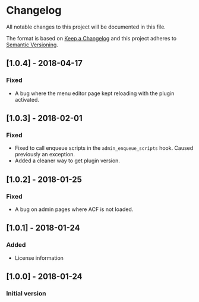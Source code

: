 # Changelog
All notable changes to this project will be documented in this file.

The format is based on [Keep a Changelog](http://keepachangelog.com/en/1.0.0/)
and this project adheres to [Semantic Versioning](http://semver.org/spec/v2.0.0.html).

## [1.0.4] - 2018-04-17

### Fixed
- A bug where the menu editor page kept reloading with the plugin activated.

## [1.0.3] - 2018-02-01

### Fixed
- Fixed to call enqueue scripts in the `admin_enqueue_scripts` hook. Caused previously an exception.
- Added a cleaner way to get plugin version.

## [1.0.2] - 2018-01-25

### Fixed
- A bug on admin pages where ACF is not loaded.

## [1.0.1] - 2018-01-24

### Added
- License information

## [1.0.0] - 2018-01-24

### Initial version